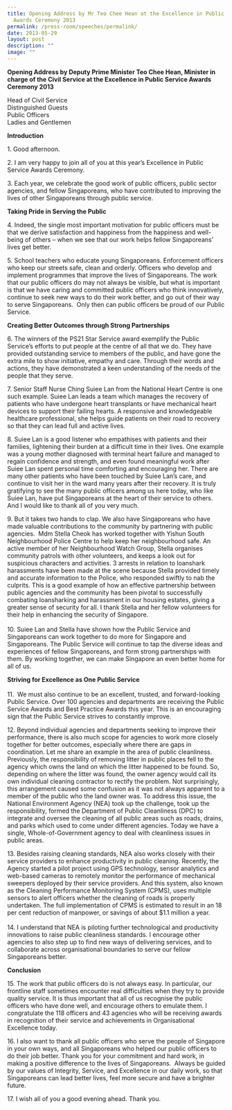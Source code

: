 ```yaml
---
title: Opening Address by Mr Teo Chee Hean at the Excellence in Public Service
  Awards Ceremony 2013
permalink: /press-room/speeches/permalink/
date: 2013-05-29
layout: post
description: ""
image: ""
---
```

**Opening Address by Deputy Prime Minister Teo Chee Hean, Minister in charge of the Civil Service at the Excellence in Public Service Awards Ceremony 2013**


Head of Civil Service  
Distinguished Guests  
Public Officers  
Ladies and Gentlemen  
  
  
**Introduction**   

1\. Good afternoon.   
  
2\. I am very happy to join all of you at this year’s Excellence in Public Service Awards Ceremony.    
  
3\. Each year, we celebrate the good work of public officers, public sector agencies, and fellow Singaporeans, who have contributed to improving the lives of other Singaporeans through public service.    
  
**Taking Pride in Serving the Public**  
  
4\. Indeed, the single most important motivation for public officers must be that we derive satisfaction and happiness from the happiness and well-being of others – when we see that our work helps fellow Singaporeans’ lives get better.   
  
5\. School teachers who educate young Singaporeans. Enforcement officers who keep our streets safe, clean and orderly. Officers who develop and implement programmes that improve the lives of Singaporeans. The work that our public officers do may not always be visible, but what is important is that we have caring and committed public officers who think innovatively, continue to seek new ways to do their work better, and go out of their way to serve Singaporeans.  Only then can public officers be proud of our Public Service.   
  
**Creating Better Outcomes through Strong Partnerships**   
  
6\. The winners of the PS21 Star Service award exemplify the Public Service’s efforts to put people at the centre of all that we do. They have provided outstanding service to members of the public, and have gone the extra mile to show initiative, empathy and care. Through their words and actions, they have demonstrated a keen understanding of the needs of the people that they serve.    
  
7\. Senior Staff Nurse Ching Suiee Lan from the National Heart Centre is one such example. Suiee Lan leads a team which manages the recovery of patients who have undergone heart transplants or have mechanical heart devices to support their failing hearts. A responsive and knowledgeable healthcare professional, she helps guide patients on their road to recovery so that they can lead full and active lives.    
  
8\. Suiee Lan is a good listener who empathises with patients and their families, lightening their burden at a difficult time in their lives. One example was a young mother diagnosed with terminal heart failure and managed to regain confidence and strength, and even found meaningful work after Suiee Lan spent personal time comforting and encouraging her. There are many other patients who have been touched by Suiee Lan’s care, and continue to visit her in the ward many years after their recovery. It is truly gratifying to see the many public officers among us here today, who like Suiee Lan, have put Singaporeans at the heart of their service to others. And I would like to thank all of you very much.   
  
9\. But it takes two hands to clap. We also have Singaporeans who have made valuable contributions to the community by partnering with public agencies.  Mdm Stella Cheok has worked together with Yishun South Neighbourhood Police Centre to help keep her neighbourhood safe. An active member of her Neighbourhood Watch Group, Stella organises community patrols with other volunteers, and keeps a look out for suspicious characters and activities. 3 arrests in relation to loanshark harassments have been made at the scene because Stella provided timely and accurate information to the Police, who responded swiftly to nab the culprits. This is a good example of how an effective partnership between public agencies and the community has been pivotal to successfully combating loansharking and harassment in our housing estates, giving a greater sense of security for all. I thank Stella and her fellow volunteers for their help in enhancing the security of Singapore.   
   
10\. Suiee Lan and Stella have shown how the Public Service and Singaporeans can work together to do more for Singapore and Singaporeans. The Public Service will continue to tap the diverse ideas and experiences of fellow Singaporeans, and form strong partnerships with them. By working together, we can make Singapore an even better home for all of us.    
  
**Striving for Excellence as One Public Service**   
   
11\.  We must also continue to be an excellent, trusted, and forward-looking Public Service. Over 100 agencies and departments are receiving the Public Service Awards and Best Practice Awards this year. This is an encouraging sign that the Public Service strives to constantly improve.   
  
12\. Beyond individual agencies and departments seeking to improve their performance, there is also much scope for agencies to work more closely together for better outcomes, especially where there are gaps in coordination. Let me share an example in the area of public cleanliness. Previously, the responsibility of removing litter in public places fell to the agency which owns the land on which the litter happened to be found. So, depending on where the litter was found, the owner agency would call its own individual cleaning contractor to rectify the problem. Not surprisingly, this arrangement caused some confusion as it was not always apparent to a member of the public who the land owner was. To address this issue, the National Environment Agency (NEA) took up the challenge, took up the responsibility, formed the Department of Public Cleanliness (DPC) to integrate and oversee the cleaning of all public areas such as roads, drains, and parks which used to come under different agencies. Today we have a single, Whole-of-Government agency to deal with cleanliness issues in public areas.   
  
13\. Besides raising cleaning standards, NEA also works closely with their service providers to enhance productivity in public cleaning. Recently, the Agency started a pilot project using GPS technology, sensor analytics and web-based cameras to remotely monitor the performance of mechanical sweepers deployed by their service providers. And this system, also known as the Cleaning Performance Monitoring System (CPMS), uses multiple sensors to alert officers whether the cleaning of roads is properly undertaken. The full implementation of CPMS is estimated to result in an 18 per cent reduction of manpower, or savings of about $1.1 million a year.   
   
14\. I understand that NEA is piloting further technological and productivity innovations to raise public cleanliness standards. I encourage other agencies to also step up to find new ways of delivering services, and to collaborate across organisational boundaries to serve our fellow Singaporeans better.   
  
**Conclusion**   
  
15\. The work that public officers do is not always easy. In particular, our frontline staff sometimes encounter real difficulties when they try to provide quality service. It is thus important that all of us recognise the public officers who have done well, and encourage others to emulate them. I congratulate the 118 officers and 43 agencies who will be receiving awards in recognition of their service and achievements in Organisational Excellence today.    
  
16\. I also want to thank all public officers who serve the people of Singapore in your own ways, and all Singaporeans who helped our public officers to do their job better. Thank you for your commitment and hard work, in making a positive difference to the lives of Singaporeans.  Always be guided by our values of Integrity, Service, and Excellence in our daily work, so that Singaporeans can lead better lives, feel more secure and have a brighter future.     
  
17\. I wish all of you a good evening ahead. Thank you.